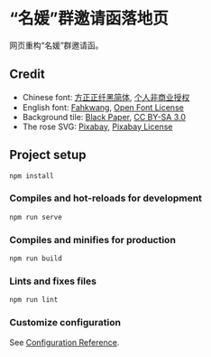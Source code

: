 # “名媛”群邀请函落地页

网页重构“名媛”群邀请函。

## Credit

* Chinese font: [方正正纤黑简体](http://www.foundertype.com/index.php/FontInfo/index/id/194.html),
  [个人非商业授权](https://www.foundertype.com/index.php/About/powerPer.html)
* English font: [Fahkwang](https://fonts.google.com/specimen/Fahkwang),
  [Open Font License](https://scripts.sil.org/cms/scripts/page.php?site_id=nrsi&id=OFL)
* Background tile: [Black Paper](https://www.toptal.com/designers/subtlepatterns/black-paper/),
  [CC BY-SA 3.0](https://creativecommons.org/licenses/by-sa/3.0/)
* The rose SVG: [Pixabay](https://pixabay.com/vectors/rose-flower-drawing-red-rose-1511925/),
  [Pixabay License](https://pixabay.com/service/license/)

## Project setup
```
npm install
```

### Compiles and hot-reloads for development
```
npm run serve
```

### Compiles and minifies for production
```
npm run build
```

### Lints and fixes files
```
npm run lint
```

### Customize configuration
See [Configuration Reference](https://cli.vuejs.org/config/).
